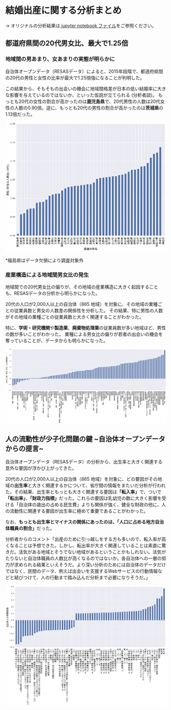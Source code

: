 # 結婚出産に関する分析まとめ

-> オリジナルの分析結果は<a href='分析もろもろ.ipynb' /> jupyter notebook ファイル</a>をご参照ください。

## 都道府県間の20代男女比、最大で1.25倍
### 地域間の男あまり、女あまりの実態が明らかに
自治体オープンデータ（RESASデータ）によると、2015年段階で、都道府県間の20代の男性と女性の比率が最大で1.25倍強になることが判明した。

この結果から、そもそもの出会いの機会に地域間格差が日本の低い結婚率に大きな影響を与えているのではないか、といった仮説が立てられる (分析者談)。
もっとも20代の女性の割合が高かったのは<b>鹿児島県</b>で、20代男性の人数は20代女性の人数の0.90倍。逆に、もっとも20代の男性の割合が高かったのは<b>茨城県</b>の1.13倍だった。

<img src='img/都道府県間男女比.png'>

*福島県はデータ欠損により調査対象外

### 産業構造による地域間男女比の発生
地域間での20代男女比の偏りが、その地域の産業構造に大きく起因することも、RESASデータの分析から明らかになった。

20代の人口が2,000人以上の自治体（865 地域）を対象に、その地域の業種ごとの従業員数と男女の人数差の関係性を分析した。
その結果、特に男性の人数がその地域の業種ごとの従業員数と大きく関連することがわかった。

特に、<b>学術・研究機関</b>や<b>製造業</b>、<b>廃棄物処理業</b>の従業員数が多い地域ほど、男性の数が多いことがわかった。
業種による男女比の偏りが若者の出会いの機会を奪っていることが、データからも明らかになった。

<img src='img/業種と男性数.png'>

## 人の流動性が少子化問題の鍵 ~自治体オープンデータからの提言~
自治体オープンデータ（RESASデータ）の分析から、出生率と大きく関連する意外な要因が浮かび上がってきた。

20代の人口が2,000人以上の自治体（865 地域）を対象に、どの要因がその地域の<b>出生率</b>と大きく関連するかについて、省庁間の情報をまたいだ分析が行われた。その結果、出生率ともっとも大きく関連する要因は<b>「転入率」</b>で、ついで<b>「転出率」</b>、<b>「財政力指標」</b>だった。これらの要因は乳幼児の数に大きく影響を受ける「自治体の歳出の占める民生費」よりも関係が強く、健全な財政の他に、人の流動性に関連する要因が出生率に極めて重要であることがわかった。

なお、<b>もっとも出生率とマイナスの関係にあったのは、「人口に占める地方自治体職員の割合」</b>だった。

分析者からのコメント「出産のために引っ越しをする方も多いので、転入率が高くなることは予想できた。しかし、転出率が大きく関連していることは素直に驚きだ。活気がある地域とそうでない地域があるということかもしれない。活気がたりないと自治体職員の人数比が高くなるのではないか。各自治体への一層の努力が求められる結果といえそうだ。より深い分析のためには自治体のデータだけではなく、民間のデータ、例えば出会いを支援するWebサービスの行動情報などと結びつけて、人の行動まで踏み込んだ分析まで必要になりそうだ。」

<img src ='img/出生率相関.png'>

